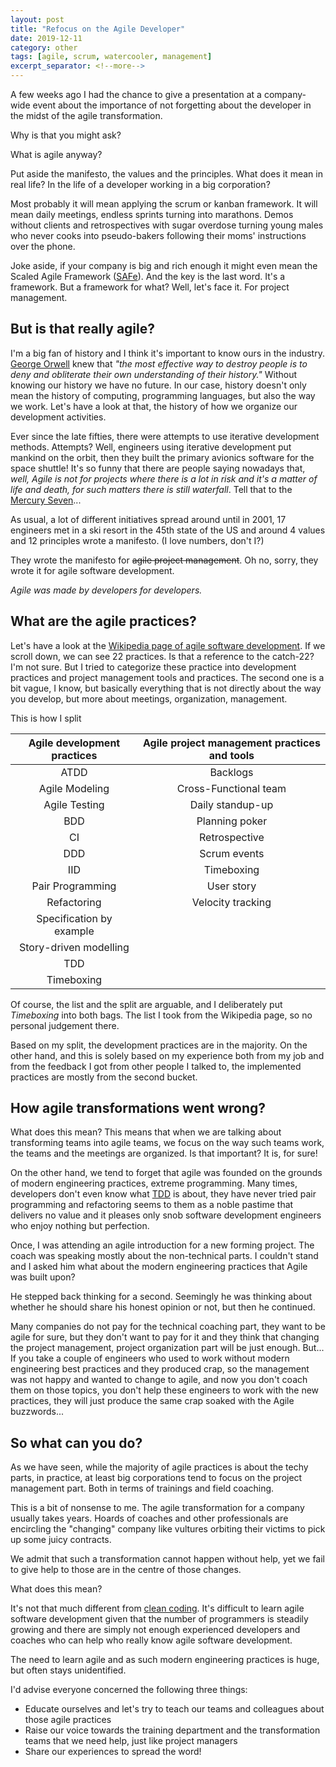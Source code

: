 ```yaml
---
layout: post
title: "Refocus on the Agile Developer"
date: 2019-12-11
category: other
tags: [agile, scrum, watercooler, management]
excerpt_separator: <!--more-->
---
```

A few weeks ago I had the chance to give a presentation at a company-wide event about the importance of not forgetting about the developer in the midst of the agile transformation.
<!--more-->
Why is that you might ask?

What is agile anyway?

Put aside the manifesto, the values and the principles. What does it mean in real life? In the life of a developer working in a big corporation?

Most probably it will mean applying the scrum or kanban framework. It will mean daily meetings, endless sprints turning into marathons. Demos without clients and retrospectives with sugar overdose turning young males who never cooks into pseudo-bakers following their moms' instructions over the phone.

Joke aside, if your company is big and rich enough it might even mean the Scaled Agile Framework ([SAFe](https://www.scaledagileframework.com/)). And the key is the last word. It's a framework. But a framework for what? Well, let's face it. For project management.

## But is that really agile?

I'm a big fan of history and I think it's important to know ours in the industry. [George Orwell](https://en.wikipedia.org/wiki/George_Orwell) knew that _"the most effective way to destroy people is to deny and obliterate their own understanding of their history."_ Without knowing our history we have no future. In our case, history doesn't only mean the history of computing, programming languages, but also the way we work. Let's have a look at that, the history of how we organize our development activities.

Ever since the late fifties, there were attempts to use iterative development methods. Attempts? Well, engineers using iterative development put mankind on the orbit, then they built the primary avionics software for the space shuttle! It's so funny that there are people saying nowadays that, _well, Agile is not for projects where there is a lot in risk and it's a matter of life and death, for such matters there is still waterfall_. Tell that to the [Mercury Seven](https://en.wikipedia.org/wiki/Mercury_Seven)...

As usual, a lot of different initiatives spread around until in 2001, 17 engineers met in a ski resort in the 45th state of the US and around 4 values and 12 principles wrote a manifesto. (I love numbers, don't I?)

They wrote the manifesto for ~~agile project management~~. Oh no, sorry, they wrote it for agile software development.

_Agile was made by developers for developers._

## What are the agile practices?

Let's have a look at the [Wikipedia page of agile software development](https://en.wikipedia.org/wiki/Agile_software_development). If we scroll down, we can see 22 practices. Is that a reference to the catch-22? I'm not sure. But I tried to categorize these practice into development practices and project management tools and practices. The second one is a bit vague, I know, but basically everything that is not directly about the way you develop, but more about meetings, organization, management.

This is how I split

| Agile development practices | Agile project management practices and tools |
|:---------------------------:|:--------------------------------------------:|
| ATDD | Backlogs |
| Agile Modeling | Cross-Functional team |
| Agile Testing | Daily standup-up |
| BDD | Planning poker |
| CI | Retrospective |
| DDD | Scrum events |
| IID | Timeboxing |
| Pair Programming | User story |
| Refactoring | Velocity tracking |
| Specification by example
| Story-driven modelling
| TDD
| Timeboxing


Of course, the list and the split are arguable, and I deliberately put _Timeboxing_ into both bags. The list I took from the Wikipedia page, so no personal judgement there.

Based on my split, the development practices are in the majority. On the other hand, and this is solely based on my experience both from my job and from the feedback I got from other people I talked to, the implemented practices are mostly from the second bucket.

## How agile transformations went wrong?

What does this mean? This means that when we are talking about transforming teams into agile teams, we focus on the way such teams work, the teams and the meetings are organized. Is that important? It is, for sure!

On the other hand, we tend to forget that agile was founded on the grounds of modern engineering practices, extreme programming. Many times, developers don't even know what [TDD](https://en.wikipedia.org/wiki/Test-driven_development) is about, they have never tried pair programming and refactoring seems to them as a noble pastime that delivers no value and it pleases only snob software development engineers who enjoy nothing but perfection.

Once, I was attending an agile introduction for a new forming project. The coach was speaking mostly about the non-technical parts. I couldn't stand and I asked him what about the modern engineering practices that Agile was built upon?

He stepped back thinking for a second. Seemingly he was thinking about whether he should share his honest opinion or not, but then he continued. 

Many companies do not pay for the technical coaching part, they want to be agile for sure, but they don't want to pay for it and they think that changing the project management, project organization part will be just enough. But... If you take a couple of engineers who used to work without modern engineering best practices and they produced crap, so the management was not happy and wanted to change to agile, and now you don't coach them on those topics, you don't help these engineers to work with the new practices, they will just produce the same crap soaked with the Agile buzzwords...

## So what can you do?

As we have seen, while the majority of agile practices is about the techy parts, in practice, at least big corporations tend to focus on the project management part. Both in terms of trainings and field coaching.

This is a bit of nonsense to me. The agile transformation for a company usually takes years. Hoards of coaches and other professionals are encircling the "changing" company like vultures orbiting their victims to pick up some juicy contracts.

We admit that such a transformation cannot happen without help, yet we fail to give help to those are in the centre of those changes.

What does this mean?

It's not that much different from [clean coding](https://dev.to/sandordargo/why-clean-code-is-not-the-norm-d2d). It's difficult to learn agile software development given that the number of programmers is steadily growing and there are simply not enough experienced developers and coaches who can help who really know agile software development.

The need to learn agile and as such modern engineering practices is huge, but often stays unidentified.

I'd advise everyone concerned the following three things:
- Educate ourselves and let's try to teach our teams and colleagues about those agile practices
- Raise our voice towards the training department and the transformation teams that we need help, just like project managers
- Share our experiences to spread the word!